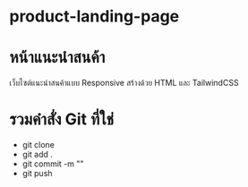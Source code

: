 # product-landing-page

# หน้าแนะนําสนค้า
เว็บไซต์แนะนําสนค้าแบบ Responsive สร้างด้วย HTML และ TailwindCSS

# รวมคำสั่ง Git ที่ใช่
- git clone
- git add .
- git commit -m ""
- git push
